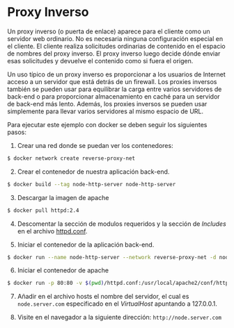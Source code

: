 # Proxy Inverso 

Un proxy inverso (o puerta de enlace) aparece para el cliente como un servidor web ordinario. No es necesaria ninguna configuración especial en el cliente. El cliente realiza solicitudes ordinarias de contenido en el espacio de nombres del proxy inverso. El proxy inverso luego decide dónde enviar esas solicitudes y devuelve el contenido como si fuera el origen.

Un uso típico de un proxy inverso es proporcionar a los usuarios de Internet acceso a un servidor que está detrás de un firewall. Los proxies inversos también se pueden usar para equilibrar la carga entre varios servidores de back-end o para proporcionar almacenamiento en caché para un servidor de back-end más lento. Además, los proxies inversos se pueden usar simplemente para llevar varios servidores al mismo espacio de URL.

Para ejecutar este ejemplo con docker se deben seguir los siguientes pasos:

1. Crear una red donde se puedan ver los contenedores:

```bash
$ docker network create reverse-proxy-net
```

2. Crear el contenedor de nuestra aplicación back-end.

```bash
$ docker build --tag node-http-server node-http-server
```

3. Descargar la imagen de apache

```bash
$ docker pull httpd:2.4
```

4. Descomentar la sección de modulos requeridos y la sección de *Includes* en el archivo [httpd.conf](/httpd.conf).

5. Iniciar el contenedor de la aplicación back-end.

```bash
$ docker run --name node-http-server --network reverse-proxy-net -d node-http-server
```

6. Iniciar el contenedor de apache

```bash
$ docker run -p 80:80 -v $(pwd)/httpd.conf:/usr/local/apache2/conf/httpd.conf -v $(pwd)/reverse-proxy/r-proxy.conf:/usr/local/apache2/conf/extra/r-proxy.conf --network reverse-proxy-net -d --name apache httpd:2.4
```

7. Añadir en el archivo hosts el nombre del servidor, el cual es `node.server.com` especificado en el *VirtualHost* apuntando a 127.0.0.1.

8. Visite en el navegador a la siguiente dirección: `http://node.server.com`